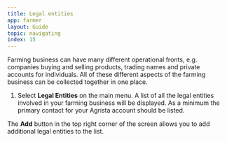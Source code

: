 ```yaml
---
title: Legal entities
app: farmer
layout: Guide
topic: navigating
index: 15
---
```


Farming business can have many different operational fronts, e.g. companies buying and selling products, trading names and private accounts for individuals. All of these different aspects of the farming business can be collected together in one place.

1. Select **Legal Entities** on the main menu.  A list of all the legal entities involved in your farming business will be displayed. As a minimum the primary contact for your Agrista account should be listed.

The **Add** button in the top right corner of the screen allows you to add additional legal entities to the list.